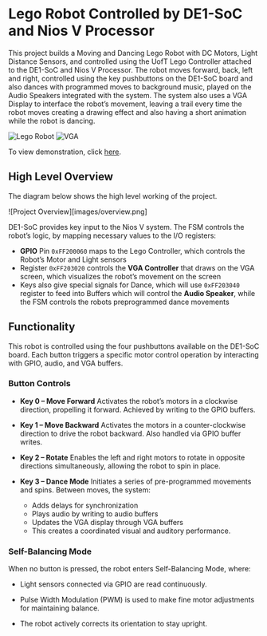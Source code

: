 # Lego Robot Controlled by DE1-SoC and Nios V Processor

This project builds a Moving and Dancing Lego Robot with DC Motors, Light Distance Sensors, and controlled using the UofT Lego Controller attached to the DE1-SoC and Nios V Processor. The robot moves forward, back, left and right, controlled using the key pushbuttons on the DE1-SoC board and also dances with programmed moves to background music, played on the Audio Speakers integrated with the system. The system also uses a VGA Display to interface the robot’s movement, leaving a trail every time the robot moves creating a drawing effect and also having a short animation while the robot is dancing.

![Lego Robot](/files/robot.png)
![VGA](/files/vga.png)

To view demonstration, click [here](files/demonstration.mp4).
## High Level Overview
The diagram below shows the high level working of the project. 

![Project Overview][images/overview.png]

DE1-SoC provides key input to the Nios V system. The FSM controls the robot’s logic, by mapping necessary values to the I/O registers:
- **GPIO** Pin ```0xFF200060``` maps to the Lego Controller, which controls the Robot’s Motor and Light sensors
- Register ```0xFF203020``` controls the **VGA Controller** that draws on the VGA screen, which visualizes the robot’s movement on the screen
- Keys also give special signals for Dance, which will use ```0xFF203040``` register to feed into Buffers which will control the **Audio Speaker**, while the FSM controls the robots preprogrammed dance movements

## Functionality

This robot is controlled using the four pushbuttons available on the DE1-SoC board. Each button triggers a specific motor control operation by interacting with GPIO, audio, and VGA buffers.

### Button Controls
- **Key 0 – Move Forward**
  Activates the robot’s motors in a clockwise direction, propelling it forward. Achieved by writing to the GPIO buffers.

- **Key 1 – Move Backward**
  Activates the motors in a counter-clockwise direction to drive the robot backward. Also handled via GPIO buffer writes.

- **Key 2 – Rotate**
  Enables the left and right motors to rotate in opposite directions simultaneously, allowing the robot to spin in place.

- **Key 3 – Dance Mode**
  Initiates a series of pre-programmed movements and spins. Between moves, the system:

  - Adds delays for synchronization
  - Plays audio by writing to audio buffers
  - Updates the VGA display through VGA buffers
  - This creates a coordinated visual and auditory performance.

###  Self-Balancing Mode
When no button is pressed, the robot enters Self-Balancing Mode, where:

- Light sensors connected via GPIO are read continuously.

- Pulse Width Modulation (PWM) is used to make fine motor adjustments for maintaining balance.

- The robot actively corrects its orientation to stay upright.


